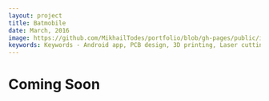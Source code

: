 ```yaml
---
layout: project
title: Batmobile
date: March, 2016
image: https://github.com/MikhailTodes/portfolio/blob/gh-pages/public/images/Batmobile/main.jpg?raw=true
keywords: Keywords - Android app, PCB design, 3D printing, Laser cutting
---
```

# Coming Soon